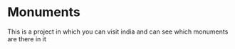 # Monuments
This is a project in which you can visit india and can see which monuments are there in it
